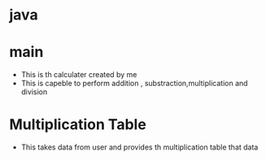 # java
# main
* This is th calculater created by me
* This is capeble to perform addition , substraction,multiplication and division
# Multiplication Table 
* This takes data from  user and provides th multiplication table that data
